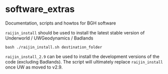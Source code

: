 # software_extras
Documentation, scripts and howtos for BGH software

`raijin_install` should be used to install the latest stable version of Underworld / UWGeodynamics / Badlands

`bash ./raijin_install.sh destination_folder`

`raijin_install_2.9` can be used to install the development versions of the code (excluding Badlands). The script will ultimately replace `raijin_install` once UW as moved to v2.9.



